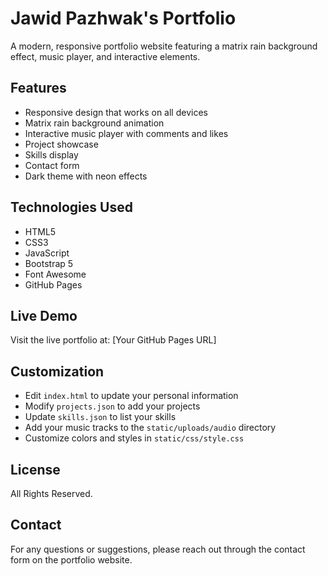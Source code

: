 # Jawid Pazhwak's Portfolio

A modern, responsive portfolio website featuring a matrix rain background effect, music player, and interactive elements.

## Features

- Responsive design that works on all devices
- Matrix rain background animation
- Interactive music player with comments and likes
- Project showcase
- Skills display
- Contact form
- Dark theme with neon effects

## Technologies Used

- HTML5
- CSS3
- JavaScript
- Bootstrap 5
- Font Awesome
- GitHub Pages

## Live Demo

Visit the live portfolio at: [Your GitHub Pages URL]

## Customization

- Edit `index.html` to update your personal information
- Modify `projects.json` to add your projects
- Update `skills.json` to list your skills
- Add your music tracks to the `static/uploads/audio` directory
- Customize colors and styles in `static/css/style.css`

## License

All Rights Reserved.

## Contact

For any questions or suggestions, please reach out through the contact form on the portfolio website. 

